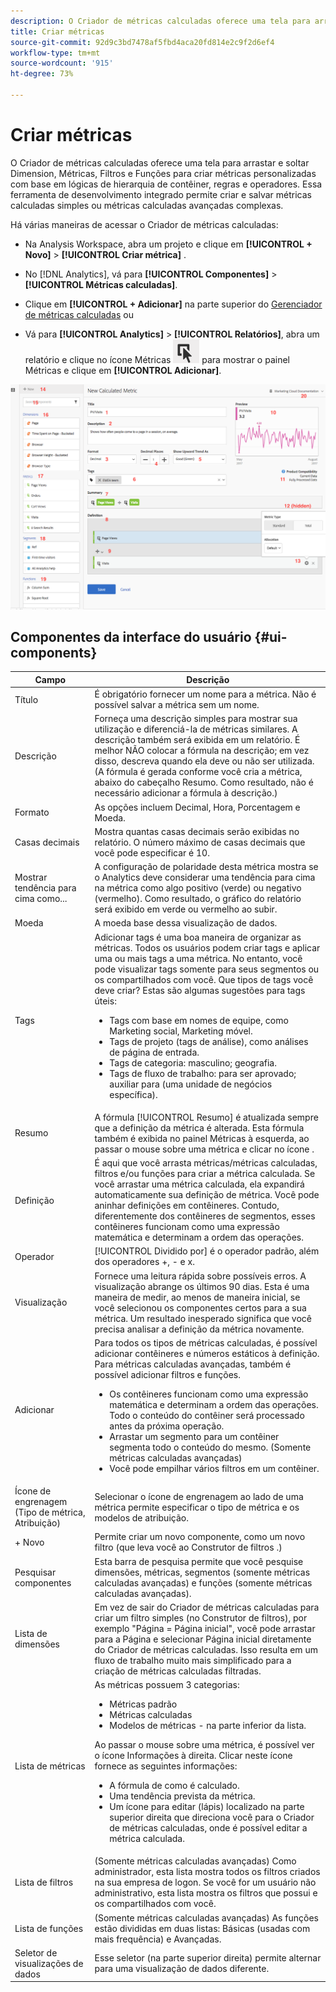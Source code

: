 ```yaml
---
description: O Criador de métricas calculadas oferece uma tela para arrastar e soltar Dimension, Métricas, Filtros e Funções para criar métricas personalizadas com base em lógicas de hierarquia de contêiner, regras e operadores. Essa ferramenta de desenvolvimento integrado permite criar e salvar métricas calculadas simples ou métricas calculadas avançadas complexas.
title: Criar métricas
source-git-commit: 92d9c3bd7478af5fbd4aca20fd814e2c9f2d6ef4
workflow-type: tm+mt
source-wordcount: '915'
ht-degree: 73%

---
```


# Criar métricas

O Criador de métricas calculadas oferece uma tela para arrastar e soltar Dimension, Métricas, Filtros e Funções para criar métricas personalizadas com base em lógicas de hierarquia de contêiner, regras e operadores. Essa ferramenta de desenvolvimento integrado permite criar e salvar métricas calculadas simples ou métricas calculadas avançadas complexas.

Há várias maneiras de acessar o Criador de métricas calculadas:

* Na Analysis Workspace, abra um projeto e clique em **[!UICONTROL + Novo]** > **[!UICONTROL Criar métrica]** .
* No [!DNL Analytics], vá para **[!UICONTROL Componentes]** > **[!UICONTROL Métricas calculadas]**.

* Clique em **[!UICONTROL + Adicionar]** na parte superior do [Gerenciador de métricas calculadas](/help/components/calc-metrics/cm-workflow/cm-manager.md) ou

* Vá para **[!UICONTROL Analytics]** > **[!UICONTROL Relatórios]**, abra um relatório e clique no ícone Métricas ![](assets/metrics_icon.png) para mostrar o painel Métricas e clique em **[!UICONTROL Adicionar]**.

![](assets/cm_builder_ui.png)

## Componentes da interface do usuário {#ui-components}

| Campo | Descrição |
| --- | --- |
| Título | É obrigatório fornecer um nome para a métrica. Não é possível salvar a métrica sem um nome. |
| Descrição | Forneça uma descrição simples para mostrar sua utilização e diferenciá-la de métricas similares. A descrição também será exibida em um relatório. É melhor NÃO colocar a fórmula na descrição; em vez disso, descreva quando ela deve ou não ser utilizada. (A fórmula é gerada conforme você cria a métrica, abaixo do cabeçalho Resumo. Como resultado, não é necessário adicionar a fórmula à descrição.) |
| Formato | As opções incluem Decimal, Hora, Porcentagem e Moeda. |
| Casas decimais | Mostra quantas casas decimais serão exibidas no relatório. O número máximo de casas decimais que você pode especificar é 10. |
| Mostrar tendência para cima como... | A configuração de polaridade desta métrica mostra se o Analytics deve considerar uma tendência para cima na métrica como algo positivo (verde) ou negativo (vermelho). Como resultado, o gráfico do relatório será exibido em verde ou vermelho ao subir. |
| Moeda | A moeda base dessa visualização de dados. |
| Tags | Adicionar tags é uma boa maneira de organizar as métricas. Todos os usuários podem criar tags e aplicar uma ou mais tags a uma métrica. No entanto, você pode visualizar tags somente para seus segmentos ou os compartilhados com você. Que tipos de tags você deve criar? Estas são algumas sugestões para tags úteis:<ul><li>Tags com base em nomes de equipe, como Marketing social, Marketing móvel.</li><li>Tags de projeto (tags de análise), como análises de página de entrada.</li><li>Tags de categoria: masculino; geografia.</li><li>Tags de fluxo de trabalho: para ser aprovado; auxiliar para (uma unidade de negócios específica).</li></ul> |
| Resumo | A fórmula [!UICONTROL Resumo] é atualizada sempre que a definição da métrica é alterada. Esta fórmula também é exibida no painel Métricas à esquerda, ao passar o mouse sobre uma métrica e clicar no ícone . |
| Definição | É aqui que você arrasta métricas/métricas calculadas, filtros e/ou funções para criar a métrica calculada. Se você arrastar uma métrica calculada, ela expandirá automaticamente sua definição de métrica. Você pode aninhar definições em contêineres. Contudo, diferentemente dos contêineres de segmentos, esses contêineres funcionam como uma expressão matemática e determinam a ordem das operações. |
| Operador | [!UICONTROL Dividido por] é o operador padrão, além dos operadores +, - e x. |
| Visualização | Fornece uma leitura rápida sobre possíveis erros. A visualização abrange os últimos 90 dias. Esta é uma maneira de medir, ao menos de maneira inicial, se você selecionou os componentes certos para a sua métrica. Um resultado inesperado significa que você precisa analisar a definição da métrica novamente. |
| Adicionar | Para todos os tipos de métricas calculadas, é possível adicionar contêineres e números estáticos à definição. Para métricas calculadas avançadas, também é possível adicionar filtros e funções.<ul><li>Os contêineres funcionam como uma expressão matemática e determinam a ordem das operações. Todo o conteúdo do contêiner será processado antes da próxima operação.</li><li>Arrastar um segmento para um contêiner segmenta todo o conteúdo do mesmo. (Somente métricas calculadas avançadas)</li><li>Você pode empilhar vários filtros em um contêiner.</li></ul> |
| Ícone de engrenagem (Tipo de métrica,  Atribuição) | Selecionar o ícone de engrenagem ao lado de uma métrica permite especificar o tipo de métrica e os modelos de atribuição. |
| + Novo | Permite criar um novo componente, como um novo filtro (que leva você ao Construtor de filtros .) |
| Pesquisar componentes | Esta barra de pesquisa permite que você pesquise dimensões, métricas, segmentos (somente métricas calculadas avançadas) e funções (somente métricas calculadas avançadas). |
| Lista de dimensões | Em vez de sair do Criador de métricas calculadas para criar um filtro simples (no Construtor de filtros), por exemplo &quot;Página = Página inicial&quot;, você pode arrastar para a Página e selecionar Página inicial diretamente do Criador de métricas calculadas. Isso resulta em um fluxo de trabalho muito mais simplificado para a criação de métricas calculadas filtradas. |
| Lista de métricas | As métricas possuem 3 categorias:<ul><li>Métricas padrão</li><li>Métricas calculadas</li><li>Modelos de métricas - na parte inferior da lista.</li></ul>Ao passar o mouse sobre uma métrica, é possível ver o ícone Informações à direita. Clicar neste ícone fornece as seguintes informações:<ul><li>A fórmula de como é calculado.</li><li>Uma tendência prevista da métrica.</li><li>Um ícone para editar (lápis) localizado na parte superior direita que direciona você para o Criador de métricas calculadas, onde é possível editar a métrica calculada.</li></ul> |
| Lista de filtros | (Somente métricas calculadas avançadas) Como administrador, esta lista mostra todos os filtros criados na sua empresa de logon. Se você for um usuário não administrativo, esta lista mostra os filtros que possui e os compartilhados com você. |
| Lista de funções | (Somente métricas calculadas avançadas) As funções estão divididas em duas listas: Básicas (usadas com mais frequência) e Avançadas. |
| Seletor de visualizações de dados | Esse seletor (na parte superior direita) permite alternar para uma visualização de dados diferente. |

